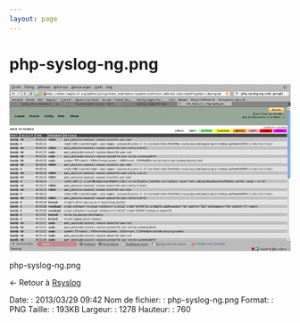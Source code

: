 ```yaml
---
layout: page
---
```


php-syslog-ng.png
=================

[![php-syslog-ng.png](../assets/media/php-syslog-ng.png@cache=&w=899&h=535 "php-syslog-ng.png")](../assets/media/php-syslog-ng.png@cache= "Afficher le fichier original")

php-syslog-ng.png

← Retour à
[Rsyslog](../nagios/integration/rsyslog.html "nagios:integration:rsyslog")

Date:
:   2013/03/29 09:42
Nom de fichier:
:   php-syslog-ng.png
Format:
:   PNG
Taille:
:   193KB
Largeur:
:   1278
Hauteur:
:   760

